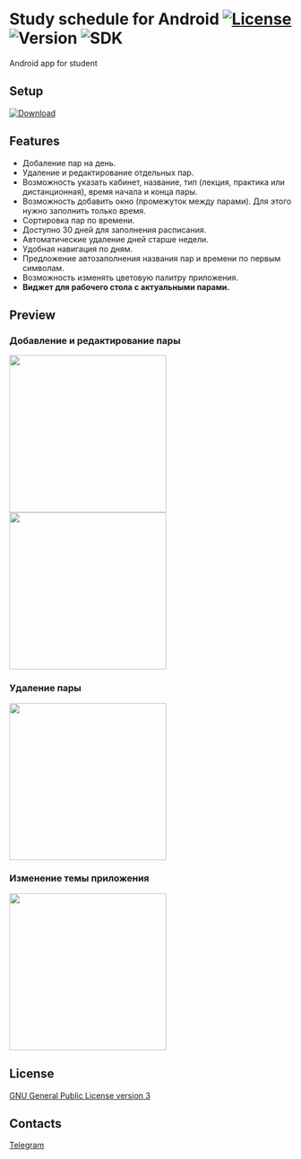 # Study schedule for Android [![License](https://img.shields.io/badge/License-GPL--3.0-brightgreen)](https://opensource.org/license/gpl-3-0/) ![Version](https://img.shields.io/badge/Version-1.0-blue) ![SDK](https://img.shields.io/badge/minSdk-26-orange)
Android app for student

## Setup

[![Download](https://img.shields.io/badge/-Download_.APK-blue?style=for-the-badge&logo=setup)](https://github.com/Hikk0o/ScheduleApp/releases)

## Features

- Добаление пар на день.
- Удаление и редактирование отдельных пар.
- Возможность указать кабинет, название, тип (лекция, практика или дистанционная), время начала и конца пары.
- Возможность добавить окно (промежуток между парами). Для этого нужно заполнить только время.
- Сортировка пар по времени.
- Доступно 30 дней для заполнения расписания.
- Автоматические удаление дней старше недели.
- Удобная навигация по дням.
- Предложение автозаполнения названия пар и времени по первым символам.
- Возможность изменять цветовую палитру приложения.
- **Виджет для рабочего стола с актуальными парами.**

## Preview
### Добавление и редактирование пары
<div>
<img src="https://user-images.githubusercontent.com/78872275/230485047-320e2515-a8ee-408d-9936-299dcb8b90bb.gif" width="280">
<img src="https://user-images.githubusercontent.com/78872275/230485040-f55db0e5-401b-4511-845f-aa129bbcaeaf.gif" width="280">
</div>

### Удаление пары
<img src="https://user-images.githubusercontent.com/78872275/230485035-51cd992d-617e-4c2a-904b-22d92c256e57.gif" width="280">

### Изменение темы приложения
<img src="https://user-images.githubusercontent.com/78872275/230485046-4f0cd1b4-ee3d-4c27-8e11-54b253ebeafc.gif" width="280">

## License
[GNU General Public License version 3](https://opensource.org/license/gpl-3-0/)

## Contacts
[Telegram](https://t.me/hikk0o)
